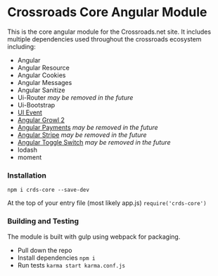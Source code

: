 # Crossroads Core Angular Module


This is the core angular module for the Crossroads.net site. It includes multiple dependencies used throughout the crossroads ecosystem including:
* Angular
* Angular Resource 
* Angular Cookies
* Angular Messages
* Angular Sanitize
* Ui-Router *may be removed in the future*
* Ui-Bootstrap
* [UI Event](http://htmlpreview.github.io/?https://github.com/angular-ui/ui-event/master/demo/index.html)
* [Angular Growl 2](https://github.com/JanStevens/angular-growl-2)
* [Angular Payments](https://github.com/laurihy/angular-payments) *may be removed in the future*
* [Angular Stripe](https://github.com/bendrucker/angular-stripe)  *may be removed in the future*
* [Angular Toggle Switch](http://cgarvis.github.io/angular-toggle-switch/) *may be removed in the future*
* lodash
* moment

### Installation
`npm i crds-core --save-dev` 

At the top of your entry file (most likely app.js) `require('crds-core')`


### Building and Testing
The module is built with gulp using webpack for packaging.

* Pull down the repo
* Install dependencies `npm i`
* Run tests `karma start karma.conf.js`

